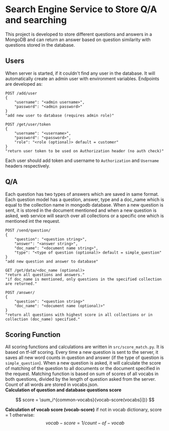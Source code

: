 # Search Engine Service to Store Q/A and searching
This project is developed to store different questions and answers in 
a MongoDB and can return an answer based on question similarity with questions stored in the database.

## Users
When server is started, if it couldn't find any user in the database.
It will automatically create an admin user with environment variables.
Endpoints are developed as:
```http request
POST /add/user
{
    "username": "<admin username>",
    "password": "<admin password>"
}
"add new user to database (requires admin role)"

POST /get/user/token
{
    "username": "<username>",
    "password": "<password>",
    "role": "<role (optional)> default = customer"
}
"return user token to be used on Authorization header (no auth check)"
```
Each user should add token and username to `Authorization` and `Username` headers respectively.

## Q/A
Each question has two types of answers which are saved in same format. Each question
model has a question, answer, type and a doc_name which is equal to the collection name in mongodb database.
When a new question is sent, it is stored in the document mentioned and when
a new question is asked, web service will search over all collections or a specific one which is mentioned int the request.
```http request
POST /send/question/
{
    "question": "<question string>",
    "answer": "<answer string>",
    "doc_name": "<document name string>",
    "type": "<type of question (optional)> default = simple_question"
}
"add new question and answer to database"

GET /get/data/<doc_name (optional)>
"return all questions and answers."
"if doc_name is mentioned, only questions in the specified collection are returned."

POST /answer/
{
    "question": "<question string>"
    "doc_name": "<document name (optional)>"
}
"return all questions with highest score in all collections or in
collection (doc_name) specified."
```

## Scoring Function
All scoring functions and calculations are written in `src/score_match.py`.
It is based on tf-idf scoring. Every time a new question is sent to the server,
it saves all new word counts in question and answer (if the type of question
is `simple_question`). When a new question is asked, it will calculate the score of
matching of the question to all documents or the document specified in the request.
Matching function is based on sum of scores of all vocabs in both questions, divided
by the length of question asked from the server.
Count of all words are stored in vocabs.json.
<br>
**Calculation of question and database questions score**

$$ score = \sum_i^{common-vocabs}{vocab-score(vocabs[i])} $$

**Calculation of vocab score (vocab-score)**
if not in vocab dictionary, score = 1 otherwise: <br>
$$ vocab-score = 1 / count-of-vocab $$
